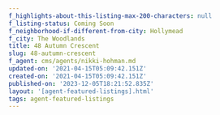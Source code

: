```yaml
---
f_highlights-about-this-listing-max-200-characters: null
f_listing-status: Coming Soon
f_neighborhood-if-different-from-city: Hollymead
f_city: The Woodlands
title: 48 Autumn Crescent
slug: 48-autumn-crescent
f_agent: cms/agents/nikki-hohman.md
updated-on: '2021-04-15T05:09:42.151Z'
created-on: '2021-04-15T05:09:42.151Z'
published-on: '2023-12-05T18:21:52.835Z'
layout: '[agent-featured-listings].html'
tags: agent-featured-listings
---
```



